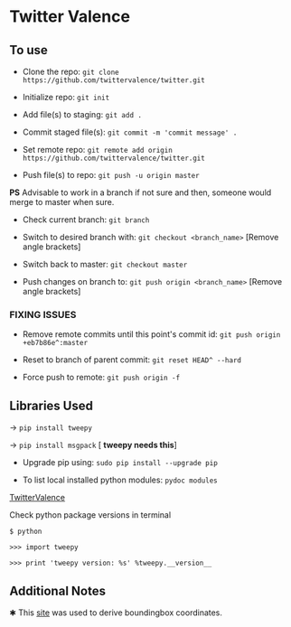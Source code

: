 # Twitter Valence

## To use

* Clone the repo: `git clone https://github.com/twittervalence/twitter.git`

* Initialize repo: `git init`

* Add file(s) to staging: `git add .`

* Commit staged file(s): `git commit -m 'commit message' .`

* Set remote repo: `git remote add origin https://github.com/twittervalence/twitter.git`

* Push file(s) to repo: `git push -u origin master`

**PS** Advisable to work in a branch if not sure and then, someone would merge to master when sure.

* Check current branch: `git branch`

* Switch to desired branch with: `git checkout <branch_name>` [Remove angle brackets]

* Switch back to master: `git checkout master`

* Push changes on branch to: `git push origin <branch_name>` [Remove angle brackets]

### FIXING ISSUES

* Remove remote commits until this point's commit id: `git push origin +eb7b86e^:master`

* Reset to branch of parent commit: `git reset HEAD^ --hard`

* Force push to remote: `git push origin -f`

## Libraries Used

&rightarrow; `pip install tweepy`

&rightarrow; `pip install msgpack` [ __tweepy needs this__]

* Upgrade pip using: `sudo pip install --upgrade pip`

* To list local installed python modules: `pydoc modules`

[TwitterValence](#)

Check python package versions in terminal

`$ python`

`>>> import tweepy`

`>>> print 'tweepy version: %s' %tweepy.__version__`

## Additional Notes

&#10033; This [site](https://boundingbox.klokantech.com/) was used to derive boundingbox coordinates.


